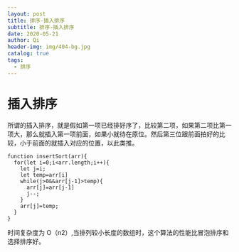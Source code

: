 ```yaml
---
layout: post
title: 排序-插入排序
subtitle: 排序-插入排序
date: 2020-05-21
author: Qi
header-img: img/404-bg.jpg
catalog: true
tags:
  - 排序
---
```


# 插入排序

所谓的插入排序，就是假如第一项已经排好序了，比较第二项，如果第二项比第一项大，那么就插入第一项前面，如果小就待在原位。然后第三位跟前面拍好的比较，小于前面的就插入对应的位置，以此类推。

```
function insertSort(arr){
  for(let i=0;i<arr.length;i++){
    let j=i;
    let temp=arr[i]
    while(j>0&&arr[j-1]>temp){
      arr[j]=arr[j-1]
      j--;
    }
    arr[j]=temp;
  }
}
```

时间复杂度为 O（n2）,当排列较小长度的数组时，这个算法的性能比冒泡排序和选择排序好。
